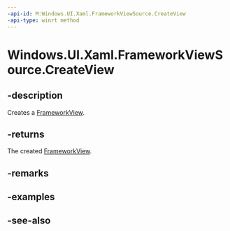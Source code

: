 ```yaml
---
-api-id: M:Windows.UI.Xaml.FrameworkViewSource.CreateView
-api-type: winrt method
---
```


<!-- Method syntax
public Windows.ApplicationModel.Core.IFrameworkView CreateView()
-->

# Windows.UI.Xaml.FrameworkViewSource.CreateView

## -description
Creates a [FrameworkView](frameworkview.md).



## -returns
The created [FrameworkView](frameworkview.md).

## -remarks

## -examples

## -see-also
